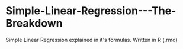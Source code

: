 # Simple-Linear-Regression---The-Breakdown
Simple Linear Regression explained in it's formulas. Written in R (.rmd)
